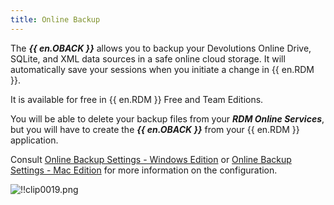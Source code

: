 ```yaml
---
title: Online Backup
---
```

The ***{{ en.OBACK }}*** allows you to backup your Devolutions Online Drive, SQLite, and XML data sources in a safe online cloud storage. It will automatically save your sessions when you initiate a change in {{ en.RDM }}. 

It is available for free in {{ en.RDM }} Free and Team Editions. 

You will be able to delete your backup files from your ***RDM Online Services***, but you will have to create the ***{{ en.OBACK }}*** from your {{ en.RDM }} application. 

Consult [Online Backup Settings - Windows Edition](http://helprdm.devolutions.net/file_backup_settings.htm) or [Online Backup Settings - Mac Edition](/rdm/mac/commands/file/backup/settings/) for more information on the configuration.  

![!!clip0019.png](https://webdevolutions.azureedge.net/docs/en/cloud/clip0019.png) 

